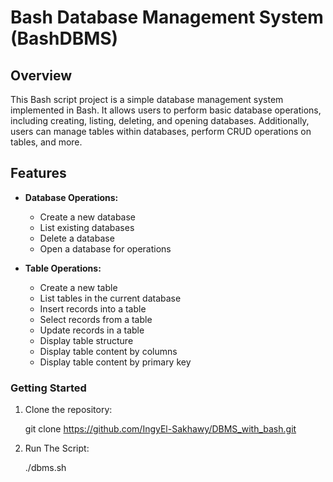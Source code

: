 # Bash Database Management System (BashDBMS)

## Overview

This Bash script project is a simple database management system implemented in Bash. It allows users to perform basic database operations, including creating, listing, deleting, and opening databases. Additionally, users can manage tables within databases, perform CRUD operations on tables, and more.

## Features

- **Database Operations:**
  - Create a new database
  - List existing databases
  - Delete a database
  - Open a database for operations

- **Table Operations:**
  - Create a new table
  - List tables in the current database
  - Insert records into a table
  - Select records from a table
  - Update records in a table
  - Display table structure
  - Display table content by columns
  - Display table content by primary key



### Getting Started

1. Clone the repository:

   git clone https://github.com/IngyEl-Sakhawy/DBMS_with_bash.git
   
3. Run The Script:

   ./dbms.sh
